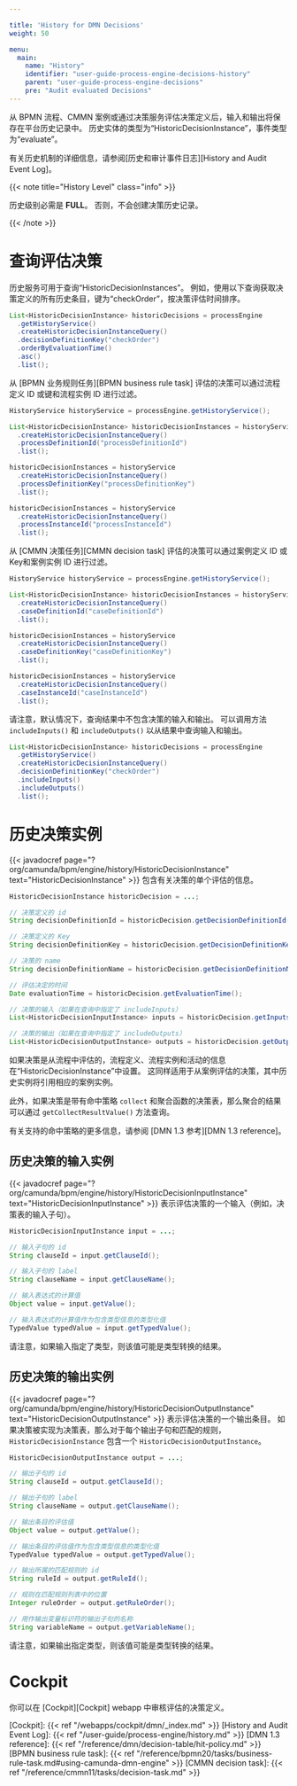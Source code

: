 ```yaml
---

title: 'History for DMN Decisions'
weight: 50

menu:
  main:
    name: "History"
    identifier: "user-guide-process-engine-decisions-history"
    parent: "user-guide-process-engine-decisions"
    pre: "Audit evaluated Decisions"
---
```


从 BPMN 流程、CMMN 案例或通过决策服务评估决策定义后，输入和输出将保存在平台历史记录中。 历史实体的类型为“HistoricDecisionInstance”，事件类型为“evaluate”。

有关历史机制的详细信息，请参阅[历史和审计事件日志][History and Audit Event Log]。

{{< note title="History Level" class="info" >}}

历史级别必需是 **FULL**。 否则，不会创建决策历史记录。

{{< /note >}}

# 查询评估决策

历史服务可用于查询“HistoricDecisionInstances”。 例如，使用以下查询获取决策定义的所有历史条目，键为“checkOrder”，按决策评估时间排序。

```java
List<HistoricDecisionInstance> historicDecisions = processEngine
  .getHistoryService()
  .createHistoricDecisionInstanceQuery()
  .decisionDefinitionKey("checkOrder")
  .orderByEvaluationTime()
  .asc()
  .list();
```

从 [BPMN 业务规则任务][BPMN business rule task] 评估的决策可以通过流程定义 ID 或键和流程实例 ID 进行过滤。

```java
HistoryService historyService = processEngine.getHistoryService();

List<HistoricDecisionInstance> historicDecisionInstances = historyService
  .createHistoricDecisionInstanceQuery()
  .processDefinitionId("processDefinitionId")
  .list();

historicDecisionInstances = historyService
  .createHistoricDecisionInstanceQuery()
  .processDefinitionKey("processDefinitionKey")
  .list();

historicDecisionInstances = historyService
  .createHistoricDecisionInstanceQuery()
  .processInstanceId("processInstanceId")
  .list();
```

从 [CMMN 决策任务][CMMN decision task] 评估的决策可以通过案例定义 ID 或Key和案例实例 ID 进行过滤。

```java
HistoryService historyService = processEngine.getHistoryService();

List<HistoricDecisionInstance> historicDecisionInstances = historyService
  .createHistoricDecisionInstanceQuery()
  .caseDefinitionId("caseDefinitionId")
  .list();

historicDecisionInstances = historyService
  .createHistoricDecisionInstanceQuery()
  .caseDefinitionKey("caseDefinitionKey")
  .list();

historicDecisionInstances = historyService
  .createHistoricDecisionInstanceQuery()
  .caseInstanceId("caseInstanceId")
  .list();
```

请注意，默认情况下，查询结果中不包含决策的输入和输出。 可以调用方法 `includeInputs()` 和 `includeOutputs()` 以从结果中查询输入和输出。

```java
List<HistoricDecisionInstance> historicDecisions = processEngine
  .getHistoryService()
  .createHistoricDecisionInstanceQuery()
  .decisionDefinitionKey("checkOrder")
  .includeInputs()
  .includeOutputs()
  .list();
```

# 历史决策实例

{{< javadocref page="?org/camunda/bpm/engine/history/HistoricDecisionInstance" text="HistoricDecisionInstance" >}} 包含有关决策的单个评估的信息。

```java
HistoricDecisionInstance historicDecision = ...;

// 决策定义的 id
String decisionDefinitionId = historicDecision.getDecisionDefinitionId();

// 决策定义的 Key
String decisionDefinitionKey = historicDecision.getDecisionDefinitionKey();

// 决策的 name
String decisionDefinitionName = historicDecision.getDecisionDefinitionName();

// 评估决定的时间
Date evaluationTime = historicDecision.getEvaluationTime();

// 决策的输入（如果在查询中指定了 includeInputs）
List<HistoricDecisionInputInstance> inputs = historicDecision.getInputs();

// 决策的输出（如果在查询中指定了 includeOutputs）
List<HistoricDecisionOutputInstance> outputs = historicDecision.getOutputs();
```

如果决策是从流程中评估的，流程定义、流程实例和活动的信息在“HistoricDecisionInstance”中设置。 这同样适用于从案例评估的决策，其中历史实例将引用相应的案例实例。

此外，如果决策是带有命中策略 `collect` 和聚合函数的决策表，那么聚合的结果可以通过 `getCollectResultValue()` 方法查询。

有关支持的命中策略的更多信息，请参阅 [DMN 1.3 参考][DMN 1.3 reference]。

## 历史决策的输入实例

{{< javadocref page="?org/camunda/bpm/engine/history/HistoricDecisionInputInstance" text="HistoricDecisionInputInstance" >}} 表示评估决策的一个输入（例如，决策表的输入子句）。 

```java
HistoricDecisionInputInstance input = ...;

// 输入子句的 id
String clauseId = input.getClauseId();

// 输入子句的 label
String clauseName = input.getClauseName();

// 输入表达式的计算值
Object value = input.getValue();

// 输入表达式的计算值作为包含类型信息的类型化值
TypedValue typedValue = input.getTypedValue();
```

请注意，如果输入指定了类型，则该值可能是类型转换的结果。

## 历史决策的输出实例

{{< javadocref page="?org/camunda/bpm/engine/history/HistoricDecisionOutputInstance" text="HistoricDecisionOutputInstance" >}} 表示评估决策的一个输出条目。 如果决策被实现为决策表，那么对于每个输出子句和匹配的规则，`HistoricDecisionInstance` 包含一个 `HistoricDecisionOutputInstance`。

```java
HistoricDecisionOutputInstance output = ...;

// 输出子句的 id
String clauseId = output.getClauseId();

// 输出子句的 label
String clauseName = output.getClauseName();

// 输出条目的评估值
Object value = output.getValue();

// 输出条目的评估值作为包含类型信息的类型化值
TypedValue typedValue = output.getTypedValue();

// 输出所属的匹配规则的 id
String ruleId = output.getRuleId();

// 规则在匹配规则列表中的位置
Integer ruleOrder = output.getRuleOrder();

// 用作输出变量标识符的输出子句的名称
String variableName = output.getVariableName();
```

请注意，如果输出指定类型，则该值可能是类型转换的结果。

# Cockpit

你可以在 [Cockpit][Cockpit] webapp 中审核评估的决策定义。



[Cockpit]: {{< ref "/webapps/cockpit/dmn/_index.md" >}}
[History and Audit Event Log]: {{< ref "/user-guide/process-engine/history.md" >}}
[DMN 1.3 reference]: {{< ref "/reference/dmn/decision-table/hit-policy.md" >}}
[BPMN business rule task]: {{< ref "/reference/bpmn20/tasks/business-rule-task.md#using-camunda-dmn-engine" >}}
[CMMN decision task]: {{< ref "/reference/cmmn11/tasks/decision-task.md" >}}
